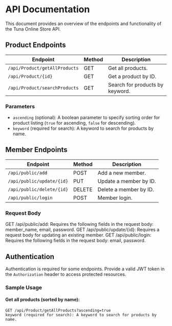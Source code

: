 # API Documentation

This document provides an overview of the endpoints and functionality of the Tuna Online Store API.

## Product Endpoints

| Endpoint                     | Method | Description                     |
| ---------------------------- | ------ | ---------------------------------|
| `/api/Product/getAllProducts`| GET    | Get all products.               |
| `/api/Product/{id}`          | GET    | Get a product by ID.           |
| `/api/Product/searchProducts` | GET    | Search for products by keyword. |
 
### Parameters

- `ascending` (optional): A boolean parameter to specify sorting order for product listing (`true` for ascending, `false` for descending).
- `keyword` (required for search): A keyword to search for products by name.

## Member Endpoints

| Endpoint                      | Method | Description                   |
| ------------------------------ | ------ | -------------------------------|
| `/api/public/add`              | POST   | Add a new member.             |
| `/api/public/update/{id}`      | PUT    | Update a member by ID.       |
| `/api/public/delete/{id}`      | DELETE | Delete a member by ID.       |
| `/api/public/login`            | POST   | Member login.                 |

### Request Body
GET /api/public/add: Requires the following fields in the request body: member_name, email, password.
GET /api/public/update/{id}: Requires a request body for updating an existing member.
GET /api/public/login: Requires the following fields in the request body: email, password.

## Authentication

Authentication is required for some endpoints. Provide a valid JWT token in the `Authorization` header to access protected resources.

### Sample Usage

#### Get all products (sorted by name):

```http
GET /api/Product/getAllProducts?ascending=true
keyword (required for search): A keyword to search for products by name.
